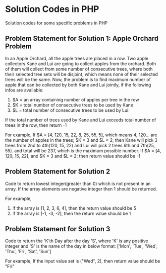 # Solution Codes in PHP
Solution codes for some specific problems in PHP

## Problem Statement for Solution 1: Apple Orchard Problem
In an Apple Orchard, all the apple trees are placed in a row. Two apple collectors Kane and Lui are going to collect apples from the orchard. Both of them will collect from some number of consecutive trees, where both their selected tree sets will be disjoint, which means none of their selected trees will be the same. Now, the problem is to find maximum number of apple that can be collected by both Kane and Lui jointly, if the following infos are available:
1. $A = an array containing number of apples per tree in the row
2. $K = total number of consecutive trees to be used by Kane
3. $L = total number of consecutive trees to be used by Lui

If the total number of trees used by Kane and Lui exceeds total number of trees in the row, then return -1

For example, 
If $A = [4, 120, 15, 22, 8, 25, 55, 5], which means 4, 120... are the number of apples in the trees; $K = 3 and $L = 2; then Kane will pick 3 trees from 2nd to 4th(120, 15, 22) and Lui will pick 2 trees 6th and 7th(25, 55). and total will be 237, which is the maximum possible number.
If $A = [4, 120, 15, 22], and $K = 3 and $L = 2; then return value should be -1

## Problem Statement for Solution 2
Code to return lowest integer(greater than 0) which is not present in an array. If the array elements are negative integer then 1 should be returned.


For example, 
1. If the array is [1, 2, 3, 6, 4], then the return value should be 5
2. If the array is [-1, -3, -2], then the return value should be 1

## Problem Statement for Solution 3
Code to return the 'K'th Day after the day 'S', where 'K' is any positive integer and 'S' is the name of the day in below format:
['Mon', 'Tue', 'Wed', 'Thu', 'Fri', 'Sat', 'Sun']


For example,
If the input value set is ("Wed", 2), then return value should be "Fri"

